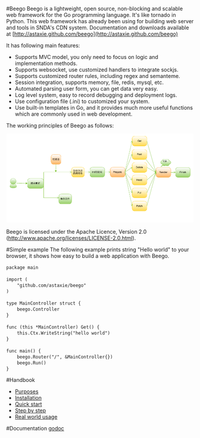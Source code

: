 #Beego
Beego is a lightweight, open source, non-blocking and scalable web framework for the Go programming language. It's like tornado in Python. This web framework has already been using for building web server and tools in SNDA's CDN system. Documentation and downloads available at [http://astaxie.github.com/beego](http://astaxie.github.com/beego)

It has following main features:

- Supports MVC model, you only need to focus on logic and implementation methods.
- Supports websocket, use customized handlers to integrate sockjs.
- Supports customized router rules, including regex and semanteme.
- Session integration, supports memory, file, redis, mysql, etc.
- Automated parsing user form, you can get data very easy.
- Log level system, easy to record debugging and deployment logs.
- Use configuration file (.ini) to customized your system.
- Use built-in templates in Go, and it provides much more useful functions which are commonly used in web development.

The working principles of Beego as follows:

![](images/beego.png)

Beego is licensed under the Apache Licence, Version 2.0
(http://www.apache.org/licenses/LICENSE-2.0.html).

#Simple example
The following example prints string "Hello world" to your browser, it shows how easy to build a web application with Beego.

	package main

	import (
    	"github.com/astaxie/beego"
	)

	type MainController struct {
    	beego.Controller
	}

	func (this *MainController) Get() {
    	this.Ctx.WriteString("hello world")
	}

	func main() {
    	beego.Router("/", &MainController{})
    	beego.Run()
	}

#Handbook
- [Purposes](Why.md)
- [Installation](Install.md)
- [Quick start](Quickstart.md)
- [Step by step](Tutorial.md)
- [Real world usage](Application.md)

#Documentation
[godoc](http://godoc.org/github.com/astaxie/beego)